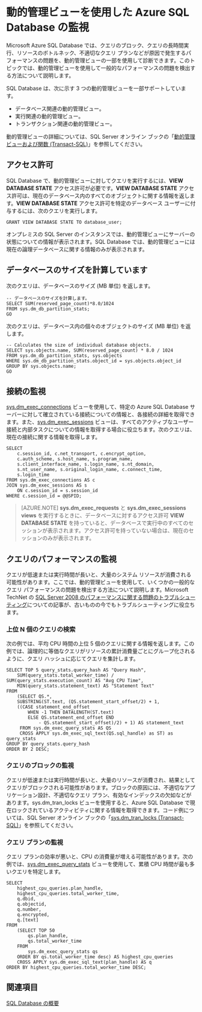 <properties
   pageTitle="動的管理ビューを使用した Azure SQL Database の監視 | Microsoft Azure"
   description="動的管理ビューを使用して Microsoft Azure SQL Database を監視することで、一般的なパフォーマンスの問題を検出および診断する方法について説明します。"
   services="sql-database"
   documentationCenter=""
   authors="CarlRabeler"
   manager="jhubbard"
   editor=""
   tags=""/>

<tags
   ms.service="sql-database"
   ms.devlang="na"
   ms.topic="article"
   ms.tgt_pltfrm="na"
   ms.workload="data-management"
   ms.date="09/20/2016"
   ms.author="carlrab"/>

# 動的管理ビューを使用した Azure SQL Database の監視

Microsoft Azure SQL Database では、クエリのブロック、クエリの長時間実行、リソースのボトルネック、不適切なクエリ プランなどが原因で発生するパフォーマンスの問題を、動的管理ビューの一部を使用して診断できます。このトピックでは、動的管理ビューを使用して一般的なパフォーマンスの問題を検出する方法について説明します。

SQL Database は、次に示す 3 つの動的管理ビューを一部サポートしています。

- データベース関連の動的管理ビュー。
- 実行関連の動的管理ビュー。
- トランザクション関連の動的管理ビュー。

動的管理ビューの詳細については、SQL Server オンライン ブックの「[動的管理ビューおよび関数 (Transact-SQL)](https://msdn.microsoft.com/library/ms188754.aspx)」を参照してください。

## アクセス許可

SQL Database で、動的管理ビューに対してクエリを実行するには、**VIEW DATABASE STATE** アクセス許可が必要です。**VIEW DATABASE STATE** アクセス許可は、現在のデータベース内のすべてのオブジェクトに関する情報を返します。**VIEW DATABASE STATE** アクセス許可を特定のデータベース ユーザーに付与するには、次のクエリを実行します。

```GRANT VIEW DATABASE STATE TO database_user; ```

オンプレミスの SQL Server のインスタンスでは、動的管理ビューにサーバーの状態についての情報が表示されます。SQL Database では、動的管理ビューには現在の論理データベースに関する情報のみが表示されます。

## データベースのサイズを計算しています

次のクエリは、データベースのサイズ (MB 単位) を返します。

```
-- データベースのサイズを計算します。 
SELECT SUM(reserved_page_count)*8.0/1024
FROM sys.dm_db_partition_stats;
GO
```

次のクエリは、データベース内の個々のオブジェクトのサイズ (MB 単位) を返します。

```
-- Calculates the size of individual database objects.
SELECT sys.objects.name, SUM(reserved_page_count) * 8.0 / 1024
FROM sys.dm_db_partition_stats, sys.objects
WHERE sys.dm_db_partition_stats.object_id = sys.objects.object_id
GROUP BY sys.objects.name;
GO
```

## 接続の監視

[sys.dm\_exec\_connections](https://msdn.microsoft.com/library/ms181509.aspx) ビューを使用して、特定の Azure SQL Database サーバーに対して確立されている接続についての情報と、各接続の詳細を取得できます。また、[sys.dm\_exec\_sessions](https://msdn.microsoft.com/library/ms176013.aspx) ビューは、すべてのアクティブなユーザー接続と内部タスクについての情報を取得する場合に役立ちます。次のクエリは、現在の接続に関する情報を取得します。

```
SELECT
    c.session_id, c.net_transport, c.encrypt_option,
    c.auth_scheme, s.host_name, s.program_name,
    s.client_interface_name, s.login_name, s.nt_domain,
    s.nt_user_name, s.original_login_name, c.connect_time,
    s.login_time
FROM sys.dm_exec_connections AS c
JOIN sys.dm_exec_sessions AS s
    ON c.session_id = s.session_id
WHERE c.session_id = @@SPID;
```

> [AZURE.NOTE] **sys.dm\_exec\_requests** と **sys.dm\_exec\_sessions views** を実行するときに、データベースに対するアクセス許可 **VIEW DATABASE STATE** を持っていると、データベースで実行中のすべてのセッションが表示されます。アクセス許可を持っていない場合は、現在のセッションのみが表示されます。

## クエリのパフォーマンスの監視

クエリが低速または実行時間が長いと、大量のシステム リソースが消費される可能性があります。ここでは、動的管理ビューを使用して、いくつかの一般的なクエリ パフォーマンスの問題を検出する方法について説明します。Microsoft TechNet の [SQL Server 2008 のパフォーマンスに関する問題のトラブルシューティング](http://download.microsoft.com/download/D/B/D/DBDE7972-1EB9-470A-BA18-58849DB3EB3B/TShootPerfProbs2008.docx)についての記事が、古いものの今でもトラブルシューティングに役立ちます。

### 上位 N 個のクエリの検索

次の例では、平均 CPU 時間の上位 5 個のクエリに関する情報を返します。この例では、論理的に等価なクエリがリソースの累計消費量ごとにグループ化されるように、クエリ ハッシュに応じてクエリを集計します。

```
SELECT TOP 5 query_stats.query_hash AS "Query Hash",
    SUM(query_stats.total_worker_time) / SUM(query_stats.execution_count) AS "Avg CPU Time",
    MIN(query_stats.statement_text) AS "Statement Text"
FROM
    (SELECT QS.*,
    SUBSTRING(ST.text, (QS.statement_start_offset/2) + 1,
    ((CASE statement_end_offset
        WHEN -1 THEN DATALENGTH(ST.text)
        ELSE QS.statement_end_offset END
            - QS.statement_start_offset)/2) + 1) AS statement_text
     FROM sys.dm_exec_query_stats AS QS
     CROSS APPLY sys.dm_exec_sql_text(QS.sql_handle) as ST) as query_stats
GROUP BY query_stats.query_hash
ORDER BY 2 DESC;
```

### クエリのブロックの監視

クエリが低速または実行時間が長いと、大量のリソースが消費され、結果としてクエリがブロックされる可能性があります。ブロックの原因には、不適切なアプリケーション設計、不適切なクエリ プラン、有効なインデックスの欠如などがあります。sys.dm\_tran\_locks ビューを使用すると、Azure SQL Database で現在ロックされているアクティビティに関する情報を取得できます。コード例については、SQL Server オンライン ブックの「[sys.dm\_tran\_locks (Transact-SQL)](https://msdn.microsoft.com/library/ms190345.aspx)」を参照してください。

### クエリ プランの監視

クエリ プランの効率が悪いと、CPU の消費量が増える可能性があります。次の例では、[sys.dm\_exec\_query\_stats](https://msdn.microsoft.com/library/ms189741.aspx) ビューを使用して、累積 CPU 時間が最も多いクエリを特定します。

```
SELECT
    highest_cpu_queries.plan_handle,
    highest_cpu_queries.total_worker_time,
    q.dbid,
    q.objectid,
    q.number,
    q.encrypted,
    q.[text]
FROM
    (SELECT TOP 50
        qs.plan_handle,
        qs.total_worker_time
    FROM
        sys.dm_exec_query_stats qs
    ORDER BY qs.total_worker_time desc) AS highest_cpu_queries
    CROSS APPLY sys.dm_exec_sql_text(plan_handle) AS q
ORDER BY highest_cpu_queries.total_worker_time DESC;
```

## 関連項目

[SQL Database の概要](sql-database-technical-overview.md)

<!---HONumber=AcomDC_0921_2016-->